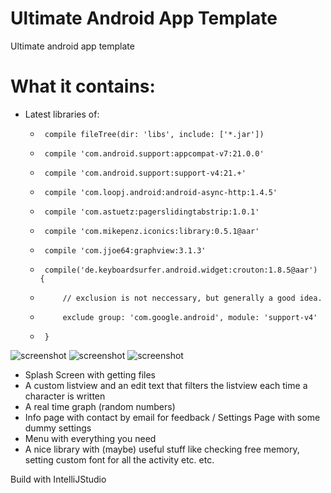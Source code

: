 Ultimate Android App Template
==========================


Ultimate android app template

<h1>What it contains:</h1>

- Latest libraries of:
    *      compile fileTree(dir: 'libs', include: ['*.jar'])
    *      compile 'com.android.support:appcompat-v7:21.0.0'
    *      compile 'com.android.support:support-v4:21.+'
    *      compile 'com.loopj.android:android-async-http:1.4.5'
    *      compile 'com.astuetz:pagerslidingtabstrip:1.0.1'
    *      compile 'com.mikepenz.iconics:library:0.5.1@aar'
    *      compile 'com.jjoe64:graphview:3.1.3'
    *      compile('de.keyboardsurfer.android.widget:crouton:1.8.5@aar') {
    *          // exclusion is not neccessary, but generally a good idea.
    *          exclude group: 'com.google.android', module: 'support-v4'
    *      }

![screenshot](https://raw.githubusercontent.com/AndreiD/UltimateAndroidAppTemplate/master/device-2014-12-03-140754.png?raw=true "Screenshot")
![screenshot](https://raw.githubusercontent.com/AndreiD/UltimateAndroidAppTemplate/master/device-2014-12-03-140802.png?raw=true "Screenshot")
![screenshot](https://raw.githubusercontent.com/AndreiD/UltimateAndroidAppTemplate/master/device-2014-12-03-140811.png?raw=true "Screenshot")



- Splash Screen with getting files
- A custom listview and an edit text that filters the listview each time a character is written
- A real time graph (random numbers)
- Info page with contact by email for feedback / Settings Page with some dummy settings
- Menu with everything you need
- A nice library with (maybe) useful stuff like checking free memory, setting custom font for all the activity etc. etc.

Build with IntelliJStudio



